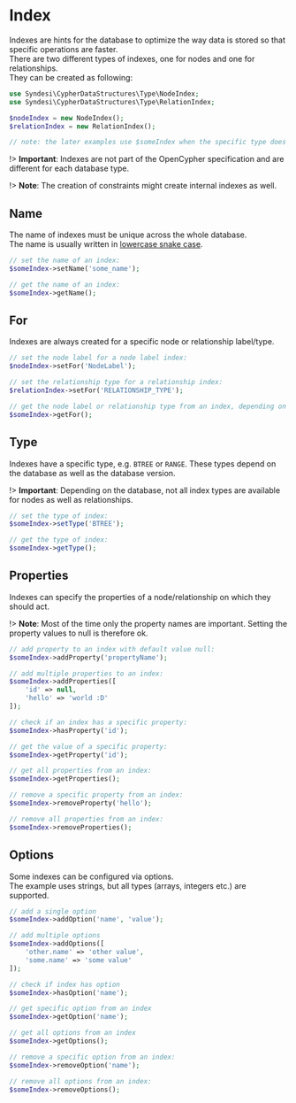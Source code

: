 # Index

Indexes are hints for the database to optimize the way data is stored so that specific operations are faster.  
There are two different types of indexes, one for nodes and one for relationships.  
They can be created as following:

```php
use Syndesi\CypherDataStructures\Type\NodeIndex;
use Syndesi\CypherDataStructures\Type\RelationIndex;

$nodeIndex = new NodeIndex();
$relationIndex = new RelationIndex();

// note: the later examples use $someIndex when the specific type does not matter
```

!> **Important**: Indexes are not part of the OpenCypher specification and are different for each database type.

!> **Note**: The creation of constraints might create internal indexes as well.

## Name

The name of indexes must be unique across the whole database.  
The name is usually written in [lowercase snake case](https://neo4j.com/docs/cypher-manual/current/indexes-for-search-performance/#administration-indexes-examples).

```php
// set the name of an index:
$someIndex->setName('some_name');

// get the name of an index:
$someIndex->getName();
```

## For

Indexes are always created for a specific node or relationship label/type.

```php
// set the node label for a node label index:
$nodeIndex->setFor('NodeLabel');

// set the relationship type for a relationship index:
$relationIndex->setFor('RELATIONSHIP_TYPE');

// get the node label or relationship type from an index, depending on the index type:
$someIndex->getFor();
```

## Type

Indexes have a specific type, e.g. `BTREE` or `RANGE`. These types depend on the database as well as the database
version.

!> **Important**: Depending on the database, not all index types are available for nodes as well as relationships.

```php
// set the type of index:
$someIndex->setType('BTREE');

// get the type of index:
$someIndex->getType();
```

## Properties

Indexes can specify the properties of a node/relationship on which they should act.

!> **Note**: Most of the time only the property names are important. Setting the property values to null is therefore
   ok.

```php
// add property to an index with default value null:
$someIndex->addProperty('propertyName');

// add multiple properties to an index:
$someIndex->addProperties([
    'id' => null,
    'hello' => 'world :D'
]);

// check if an index has a specific property:
$someIndex->hasProperty('id');

// get the value of a specific property:
$someIndex->getProperty('id');

// get all properties from an index:
$someIndex->getProperties();

// remove a specific property from an index:
$someIndex->removeProperty('hello');

// remove all properties from an index:
$someIndex->removeProperties();
```

## Options

Some indexes can be configured via options.  
The example uses strings, but all types (arrays, integers etc.) are supported.

```php
// add a single option
$someIndex->addOption('name', 'value');

// add multiple options
$someIndex->addOptions([
    'other.name' => 'other value',
    'some.name' => 'some value'
]);

// check if index has option
$someIndex->hasOption('name');

// get specific option from an index
$someIndex->getOption('name');

// get all options from an index
$someIndex->getOptions();

// remove a specific option from an index:
$someIndex->removeOption('name');

// remove all options from an index:
$someIndex->removeOptions();
```
